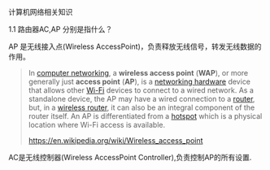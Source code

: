 计算机网络相关知识



1.1 路由器AC,AP 分别是指什么？

AP 是无线接入点(Wireless AccessPoint)，负责释放无线信号，转发无线数据的作用。

> In [computer networking](https://en.wikipedia.org/wiki/Computer_networking_device), a **wireless access point** (**WAP**), or more generally just **access point** (**AP**), is a [networking hardware](https://en.wikipedia.org/wiki/Networking_hardware) device that allows other [Wi-Fi](https://en.wikipedia.org/wiki/Wi-Fi) devices to connect to a wired network. As a standalone device, the AP may have a wired connection to a [router](https://en.wikipedia.org/wiki/Router_(computing)), but, in a [wireless router](https://en.wikipedia.org/wiki/Wireless_router), it can also be an integral component of the router itself. An AP is differentiated from a [hotspot](https://en.wikipedia.org/wiki/Hotspot_(Wi-Fi)) which is a physical location where Wi-Fi access is available.
>
> https://en.wikipedia.org/wiki/Wireless_access_point

AC是无线控制器(Wireless AccessPoint Controller),负责控制AP的所有设置.

